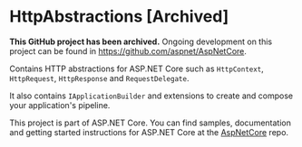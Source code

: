 HttpAbstractions [Archived]
===========================

**This GitHub project has been archived.** Ongoing development on this project can be found in https://github.com/aspnet/AspNetCore.

Contains HTTP abstractions for ASP.NET Core such as `HttpContext`, `HttpRequest`, `HttpResponse` and `RequestDelegate`.

It also contains `IApplicationBuilder` and extensions to create and compose your application's pipeline.

This project is part of ASP.NET Core. You can find samples, documentation and getting started instructions for ASP.NET Core at the [AspNetCore](https://github.com/aspnet/AspNetCore) repo.




